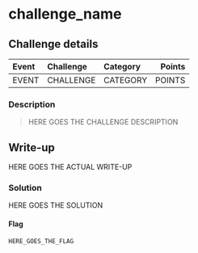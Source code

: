 # challenge_name

## Challenge details
| Event | Challenge | Category | Points |
|:------|:----------|:---------|-------:|
| EVENT | CHALLENGE | CATEGORY | POINTS |

### Description
> HERE GOES THE CHALLENGE DESCRIPTION

## Write-up
HERE GOES THE ACTUAL WRITE-UP

### Solution
HERE GOES THE SOLUTION

#### Flag
`HERE_GOES_THE_FLAG`
